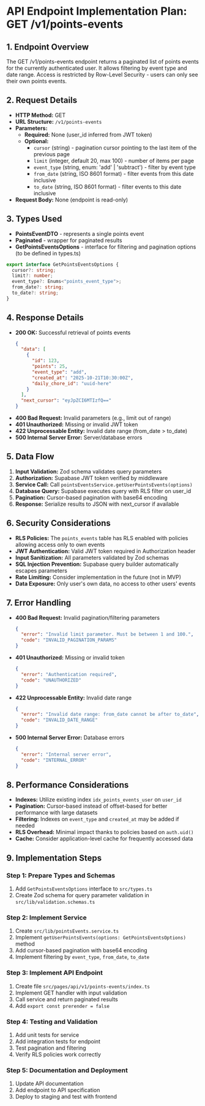 # API Endpoint Implementation Plan: GET /v1/points-events

## 1. Endpoint Overview

The GET /v1/points-events endpoint returns a paginated list of points events for the currently authenticated user. It allows filtering by event type and date range. Access is restricted by Row-Level Security - users can only see their own points events.

## 2. Request Details

- **HTTP Method:** GET
- **URL Structure:** `/v1/points-events`
- **Parameters:**
  - **Required:** None (user_id inferred from JWT token)
  - **Optional:**
    - `cursor` (string) - pagination cursor pointing to the last item of the previous page
    - `limit` (integer, default 20, max 100) - number of items per page
    - `event_type` (string, enum: 'add' | 'subtract') - filter by event type
    - `from_date` (string, ISO 8601 format) - filter events from this date inclusive
    - `to_date` (string, ISO 8601 format) - filter events to this date inclusive
- **Request Body:** None (endpoint is read-only)

## 3. Types Used

- **PointsEventDTO** - represents a single points event
- **Paginated<PointsEventDTO>** - wrapper for paginated results
- **GetPointsEventsOptions** - interface for filtering and pagination options (to be defined in types.ts)

```typescript
export interface GetPointsEventsOptions {
  cursor?: string;
  limit?: number;
  event_type?: Enums<"points_event_type">;
  from_date?: string;
  to_date?: string;
}
```

## 4. Response Details

- **200 OK:** Successful retrieval of points events
  ```json
  {
    "data": [
      {
        "id": 123,
        "points": 25,
        "event_type": "add",
        "created_at": "2025-10-21T10:30:00Z",
        "daily_chore_id": "uuid-here"
      }
    ],
    "next_cursor": "eyJpZCI6MTIzfQ=="
  }
  ```
- **400 Bad Request:** Invalid parameters (e.g., limit out of range)
- **401 Unauthorized:** Missing or invalid JWT token
- **422 Unprocessable Entity:** Invalid date range (from_date > to_date)
- **500 Internal Server Error:** Server/database errors

## 5. Data Flow

1. **Input Validation:** Zod schema validates query parameters
2. **Authorization:** Supabase JWT token verified by middleware
3. **Service Call:** Call `pointsEventsService.getUserPointsEvents(options)`
4. **Database Query:** Supabase executes query with RLS filter on user_id
5. **Pagination:** Cursor-based pagination with base64 encoding
6. **Response:** Serialize results to JSON with next_cursor if available

## 6. Security Considerations

- **RLS Policies:** The `points_events` table has RLS enabled with policies allowing access only to own events
- **JWT Authentication:** Valid JWT token required in Authorization header
- **Input Sanitization:** All parameters validated by Zod schemas
- **SQL Injection Prevention:** Supabase query builder automatically escapes parameters
- **Rate Limiting:** Consider implementation in the future (not in MVP)
- **Data Exposure:** Only user's own data, no access to other users' events

## 7. Error Handling

- **400 Bad Request:** Invalid pagination/filtering parameters
  ```json
  {
    "error": "Invalid limit parameter. Must be between 1 and 100.",
    "code": "INVALID_PAGINATION_PARAMS"
  }
  ```
- **401 Unauthorized:** Missing or invalid token
  ```json
  {
    "error": "Authentication required",
    "code": "UNAUTHORIZED"
  }
  ```
- **422 Unprocessable Entity:** Invalid date range
  ```json
  {
    "error": "Invalid date range: from_date cannot be after to_date",
    "code": "INVALID_DATE_RANGE"
  }
  ```
- **500 Internal Server Error:** Database errors
  ```json
  {
    "error": "Internal server error",
    "code": "INTERNAL_ERROR"
  }
  ```

## 8. Performance Considerations

- **Indexes:** Utilize existing index `idx_points_events_user` on `user_id`
- **Pagination:** Cursor-based instead of offset-based for better performance with large datasets
- **Filtering:** Indexes on `event_type` and `created_at` may be added if needed
- **RLS Overhead:** Minimal impact thanks to policies based on `auth.uid()`
- **Cache:** Consider application-level cache for frequently accessed data

## 9. Implementation Steps

### Step 1: Prepare Types and Schemas

1. Add `GetPointsEventsOptions` interface to `src/types.ts`
2. Create Zod schema for query parameter validation in `src/lib/validation.schemas.ts`

### Step 2: Implement Service

1. Create `src/lib/pointsEvents.service.ts`
2. Implement `getUserPointsEvents(options: GetPointsEventsOptions)` method
3. Add cursor-based pagination with base64 encoding
4. Implement filtering by `event_type`, `from_date`, `to_date`

### Step 3: Implement API Endpoint

1. Create file `src/pages/api/v1/points-events/index.ts`
2. Implement GET handler with input validation
3. Call service and return paginated results
4. Add `export const prerender = false`

### Step 4: Testing and Validation

1. Add unit tests for service
2. Add integration tests for endpoint
3. Test pagination and filtering
4. Verify RLS policies work correctly

### Step 5: Documentation and Deployment

1. Update API documentation
2. Add endpoint to API specification
3. Deploy to staging and test with frontend
